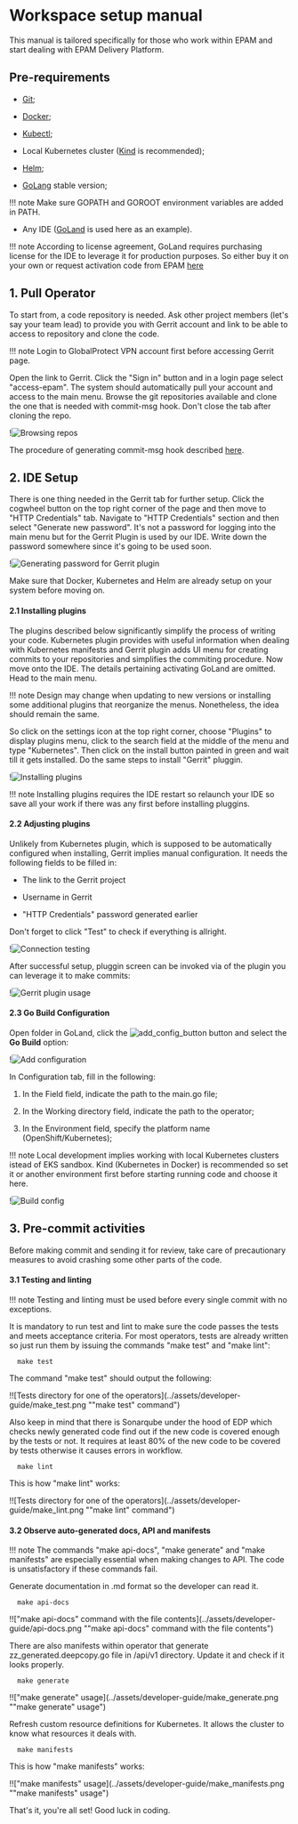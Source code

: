 # Workspace setup manual

This manual is tailored specifically for those who work within EPAM and start dealing with EPAM Delivery Platform.

## Pre-requirements

* [Git](https://github.com/git-guides/install-git);
    
* [Docker](https://docs.docker.com/engine/install/);

* [Kubectl](https://kubernetes.io/docs/setup/);

* Local Kubernetes cluster ([Kind](https://kind.sigs.k8s.io/) is recommended);

* [Helm](https://helm.sh/docs/intro/install/);

* [GoLang](https://go.dev/dl/) stable version;

!!! note
    Make sure GOPATH and GOROOT environment variables are added in PATH.

* Any IDE ([GoLand](https://www.jetbrains.com/go/) is used here as an example).

!!! note
    According to license agreement, GoLand requires purchasing license for the IDE to leverage it for production purposes. So either buy it on your own or request activation code from EPAM [here](https://kb.epam.com/display/EPMSAM/Go+Developer)


## 1. Pull Operator

To start from, a code repository is needed. Ask other project members (let's say your team lead) to provide you with Gerrit account and link to be able to access to repository and clone the code.

!!! note
    Login to GlobalProtect VPN account first before accessing Gerrit page.

Open the link to Gerrit. Click the "Sign in" button and in a login page select "access-epam". The system should automatically pull your account and access to the main menu. Browse the git repositories available and clone the one that is needed with commit-msg hook. Don't close the tab after cloning the repo.

!![Browsing repos](../assets/developer-guide/cloning_repo.png "Browsing repos")

The procedure of generating commit-msg hook described [here](https://kb.epam.com/display/public/EPMDEDP/Gerrit+Setup+for+Developer).


## 2. IDE Setup

There is one thing needed in the Gerrit tab for further setup. Click the cogwheel button on the top right corner of the page and then move to "HTTP Credentials" tab. Navigate to "HTTP Credentials" section and then select "Generate new password". It's not a password for logging into the main menu but for the Gerrit Plugin is used by our IDE. Write down the password somewhere since it's going to be used soon.

!![Generating password for Gerrit plugin](../assets/developer-guide/https_credentials_for_gerrit_plugin.png "Generating password for Gerrit plugin")

Make sure that Docker, Kubernetes and Helm are already setup on your system before moving on.

#### 2.1 Installing plugins

The plugins described below significantly simplify the process of writing your code.
Kubernetes plugin provides with useful information when dealing with Kubernetes manifests and Gerrit plugin adds UI menu for creating commits to your repositories and simplifies the commiting procedure.
Now move onto the IDE. The details pertaining activating GoLand are omitted. Head to the main menu.

!!! note
    Design may change when updating to new versions or installing some additional plugins that reorganize the menus. Nonetheless, the idea should remain the same.

So click on the settings icon at the top right corner, choose "Plugins" to display plugins menu, click to the search field at the middle of the menu and type "Kubernetes". Then click on the install button painted in green and wait till it gets installed. Do the same steps to install "Gerrit" pluggin.

!![Installing plugins](../assets/developer-guide/plugin_installation.png "Installing plugins")

!!! note
    Installing plugins requires the IDE restart so relaunch your IDE so save all your work if there was any first before installing pluggins.

#### 2.2 Adjusting plugins

Unlikely from Kubernetes plugin, which is supposed to be automatically configured when installing, Gerrit implies manual configuration. It needs the following fields to be filled in:

* The link to the Gerrit project  

* Username in Gerrit

* "HTTP Credentials" password generated earlier

Don't forget to click "Test" to check if everything is allright.

!![Connection testing](../assets/developer-guide/gerrit_plugin_test_connection.png "Connection testing")

After successful setup, pluggin screen can be invoked via  of the plugin you can leverage it to make commits:

!![Gerrit plugin usage](../assets/developer-guide/gerrit_plugin_usage.png "Gerrit plugin usage")

#### 2.3 Go Build Configuration

Open folder in GoLand, click the ![add_config_button](../assets/developer-guide/add_config_button.png "add_config_button") button and select the **Go Build** option:

!![Add configuration](../assets/developer-guide/add_configuration.png "Add configuration")

In Configuration tab, fill in the following:

  1. In the Field field, indicate the path to the main.go file;

  2. In the Working directory field, indicate the path to the operator;

  3. In the Environment field, specify the platform name (OpenShift/Kubernetes);

!!! note
    Local development implies working with local Kubernetes clusters istead of EKS sandbox. Kind (Kubernetes in Docker) is recommended so set it or another environment first before starting running code and choose it here.

!![Build config](../assets/developer-guide/build_config.png "Build config") 

## 3. Pre-commit activities

Before making commit and sending it for review, take care of precautionary measures to avoid crashing some other parts of the code.

#### 3.1 Testing and linting

!!! note
    Testing and linting must be used before every single commit with no exceptions.

It is mandatory to run test and lint to make sure the code passes the tests and meets acceptance criteria. For most operators, tests are already written so just run them by issuing the commands "make test" and "make lint":

      make test

The command "make test" should output the following:

!![Tests directory for one of the operators](../assets/developer-guide/make_test.png ""make test" command")

Also keep in mind that there is Sonarqube under the hood of EDP which checks newly generated code find out if the new code is covered enough by the tests or not. It requires at least 80% of the new code to be covered by tests otherwise it causes errors in workflow.

      make lint

This is how "make lint" works:

!![Tests directory for one of the operators](../assets/developer-guide/make_lint.png ""make lint" command")

#### 3.2 Observe auto-generated docs, API and manifests

!!! note
    The commands "make api-docs", "make generate" and "make manifests" are especially essential when making changes to API. The code is unsatisfactory if these commands fail.

Generate documentation in .md format so the developer can read it.

      make api-docs

!!["make api-docs" command with the file contents](../assets/developer-guide/api-docs.png ""make api-docs" command with the file contents")

There are also manifests within operator that generate zz_generated.deepcopy.go file in /api/v1 directory. Update it and check if it looks properly. 

      make generate

!!["make generate" usage](../assets/developer-guide/make_generate.png ""make generate" usage")

Refresh custom resource definitions for Kubernetes. It allows the cluster to know what resources it deals with.

      make manifests

This is how "make manifests" works:

!!["make manifests" usage](../assets/developer-guide/make_manifests.png ""make manifests" usage")

That's it, you're all set! Good luck in coding.
